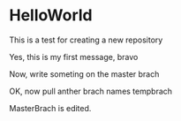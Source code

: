 # HelloWorld
This is a test for creating a new repository

Yes, this is my first message, bravo

Now, write someting on the master brach

OK, now pull anther brach names tempbrach

MasterBrach is edited.
